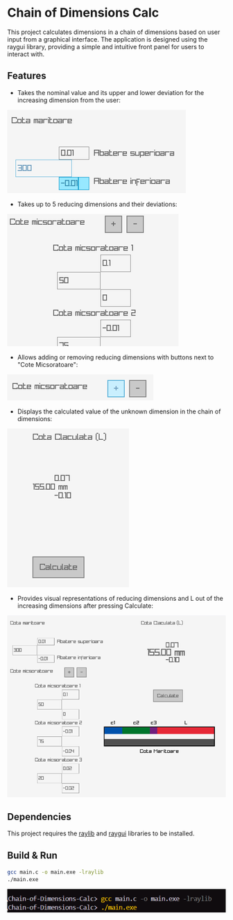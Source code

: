 # Chain of Dimensions Calc

This project calculates dimensions in a chain of dimensions based on user input from a graphical interface. The application is designed using the raygui library, providing a simple and intuitive front panel for users to interact with.

## Features

- Takes the nominal value and its upper and lower deviation for the increasing dimension from the user:

![Increasing Dim](images/cote_maritoare.png)

- Takes up to 5 reducing dimensions and their deviations:

![Reducing Dims](images/cote_micsoratoare.png)

- Allows adding or removing reducing dimensions with buttons next to "Cote Micsoratoare":

![add/delete](images/add_or_delete.png)

- Displays the calculated value of the unknown dimension in the chain of dimensions:

![result](images/result.png)

- Provides visual representations of reducing dimensions and L out of the increasing dimensions after pressing Calculate:

![example](images/example.png)

## Dependencies

This project requires the [raylib](https://github.com/raysan5/raylib) and [raygui](https://github.com/raysan5/raygui) libraries to be installed.

## Build & Run

```sh
gcc main.c -o main.exe -lraylib
./main.exe
```

![build](images/build.png)
